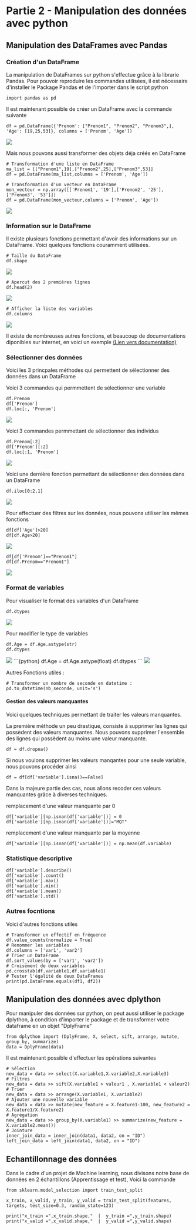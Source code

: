 # Partie 2 - Manipulation des données avec python
## Manipulation des DataFrames avec Pandas

### Création d'un DataFrame
La manipulation de DataFrames sur python s'effectue grâce à la librarie Pandas. Pour pouvoir reproduire les commandes utilisées, il est nécessaire d'installer le Package Pandas et de l'importer dans le script python
```{python}
import pandas as pd
```
Il est maintenant possible de créer un DataFrame avec la commande suivante 
```{python}
df = pd.DataFrame({'Prenom': ["Prenom1", "Prenom2", "Prenom3",], 'Age': [19,25,53]}, columns = ['Prenom', 'Age'])
```
<img src = "https://user-images.githubusercontent.com/44996564/57060846-23fd5580-6cbb-11e9-9747-8d1aa6467bd8.png">

Mais nous pouvons aussi transformer des objets déja créés en DataFrame
```{python}
# Transformation d'une liste en DataFrame
ma_list = [["Prenom1",19],["Prenom2",25],["Prenom3",53]]
df = pd.DataFrame(ma_list,columns = ['Prenom', 'Age'])

# Transformation d'un vecteur en DataFrame
mon_vecteur = np.array([['Prenom1', '19'],['Prenom2', '25'],['Prenom3', '53']])
df = pd.DataFrame(mon_vecteur,columns = ['Prenom', 'Age'])
```
<img src = "https://user-images.githubusercontent.com/44996564/57060846-23fd5580-6cbb-11e9-9747-8d1aa6467bd8.png">

### Information sur le DataFrame
Il existe plusieurs fonctions permettant d'avoir des informations sur un DataFrame. Voici quelques fonctions couramment utilisées.

```{python}
# Taille du DataFrame
df.shape
```
<img src = "https://user-images.githubusercontent.com/44996564/57061445-1e087400-6cbd-11e9-8afe-383872ad9d72.png">

```{python}
# Apercut des 2 premières lignes
df.head(2)
```
<img src = "https://user-images.githubusercontent.com/44996564/57061505-5f991f00-6cbd-11e9-938d-34cd2615a161.png">

```{python}
# Afficher la liste des variables
df.columns
```
<img src = "https://user-images.githubusercontent.com/44996564/57061551-91aa8100-6cbd-11e9-9f76-23b165972507.png">

Il existe de nombreuses autres fonctions, et beaucoup de documentations diponibles sur internet, en voici un exemple [(Lien vers documentation)](https://pandas.pydata.org/pandas-docs/stable/)

### Sélectionner des données
Voici les 3 princpales méthodes qui permettent de sélectionner des données dans un DataFrame

Voici 3 commandes qui permmettent de sélectionner une variable
```{python}
df.Prenom
df['Prenom']
df.loc[:, 'Prenom']
```
<img src = "https://user-images.githubusercontent.com/44996564/57061757-5c526300-6cbe-11e9-8840-b7cb4d8d016c.png">

Voici 3 commandes permmettant de sélectionner des individus
```{python}
df.Prenom[:2]
df['Prenom'][:2]
df.loc[:1, 'Prenom']
```
<img src = "https://user-images.githubusercontent.com/44996564/57061941-092ce000-6cbf-11e9-9950-78ba0653006c.png">

Voici une dernière fonction permettant de sélectionner des données dans un DataFrame
```{python}
df.iloc[0:2,1]
```
<img src = "https://user-images.githubusercontent.com/44996564/57062036-4f823f00-6cbf-11e9-8d17-60f7ca862bfc.png">

Pour effectuer des filtres sur les données, nous pouvons utiliser les mêmes fonctions
```{python}
df[df['Age']>20]
df[df.Age>20]
```
<img src = "https://user-images.githubusercontent.com/44996564/57062259-f1099080-6cbf-11e9-80cf-44217b2695dc.png">

```{python}
df[df['Prenom']=="Prenom1"]
df[df.Prenom=="Prenom1"]
```
<img src = "https://user-images.githubusercontent.com/44996564/57062335-1f876b80-6cc0-11e9-9d05-8b7d898cb16c.png">

### Format de variables
Pour visualiser le format des variables d'un DataFrame
```{python}
df.dtypes
```
<img src = "https://user-images.githubusercontent.com/44996564/57062501-a3415800-6cc0-11e9-9f88-4029001969c7.png">

Pour modifier le type de variables
```{python}
df.Age = df.Age.astype(str)
df.dtypes
```
<img src = "https://user-images.githubusercontent.com/44996564/57062846-c4567880-6cc1-11e9-9ace-7ccae91d4b29.png">
```{python}
df.Age = df.Age.astype(float)
df.dtypes
```
<img src = "https://user-images.githubusercontent.com/44996564/57062501-a3415800-6cc0-11e9-9f88-4029001969c7.png">

Autres Fonctions utiles :
```{python}
# Transformer un nombre de seconde en datetime :
pd.to_datetime(nb_seconde, unit='s')
```

#### Gestion des valeurs manquantes
Voici quelques techniques permettant de traiter les valeurs manquantes.

La première méthode un peu drastique, consiste à supprimer les lignes qui possèdent des valeurs manquantes. 
Nous pouvons supprimer l'ensemble des lignes qui possèdent au moins une valeur manquante.
```{python}
df = df.dropna()
```

Si nous voulons supprimer les valeurs manqantes pour une seule variable, nous pouvons procéder ainsi
```{python}
df = df[df['variable'].isna()==False]
```

Dans la majeure partie des cas, nous allons recoder ces valeurs manquantes grâce à diverses techniques.

remplacement d'une valeur manquante par 0
```{python}
df['variable'][np.isnan(df['variable'])] = 0
df['variable'][np.isnan(df['variable'])]="MQT"
```

remplacement d'une valeur manquante par la moyenne
```{python}
df['variable'][np.isnan(df['variable'])] = np.mean(df.variable)
```

### Statistique descriptive
```{python}
df['variable'].describe()
df['variable'].count()
df['variable'].max()
df['variable'].min()
df['variable'].mean()
df['variable'].std()
```

### Autres focntions
Voici d'autres fonctions utiles
```{python}
# Transformer un effectif en fréquence
df.value_counts(normalize = True)
# Renommer les variables
df.columns = ['var1', 'var2']
# Trier un DataFrame
df.sort_values(by = ['var1', 'var2'])
# Croisement de deux variables
pd.crosstab(df.variable1,df.variable1)
# Tester l'égalité de deux DataFrames
print(pd.DataFrame.equals(df1, df2))
```


## Manipulation des données avec dplython
Pour manipuler des données sur python, on peut aussi utiliser le package dplython, à condition d'importer le package et de transformer votre dataframe en un objet "DplyFrame"

```{python}
from dplython import (DplyFrame, X, select, sift, arrange, mutate, group_by, summarize) 
data = DplyFrame(data)
```

Il est maintenant possible d'effectuer les opérations suivantes

```{python}
# Sélection
new_data = data >> select(X.variable1,X.variable2,X.variable3)
# Filtres
new_data = data >> sift(X.variable1 > valeur1 , X.variable1 < valeur2)
# Trier
new_data = data >> arrange(X.variable1, X.variable2)
# Ajouter une nouvelle variable
new_data = data >> mutate(new_feature = X.feature1-100, new_feature2 = X.feature1/X.feature2)
# Agrégation
new_data = data >> group_by(X.variable1) >> summarize(new_feature = X.variable2.mean())
# Jointure
inner_join_data = inner_join(data1, data2, on = "ID")
left_join_data = left_join(data1, data2, on = "ID")
```


## Echantillonnage des données
Dans le cadre d'un projet de Machine learning, nous divisons notre base de données en 2 échantillons (Apprentissage et test), Voici la commande
```{python}
from sklearn.model_selection import train_test_split

x_train, x_valid, y_train, y_valid = train_test_split(features, targets, test_size=0.3, random_state=123)

print("x_train =",x_train.shape,"  |  y_train =",y_train.shape)
print("x_valid =",x_valid.shape,"  |  y_valid =",y_valid.shape)
```
